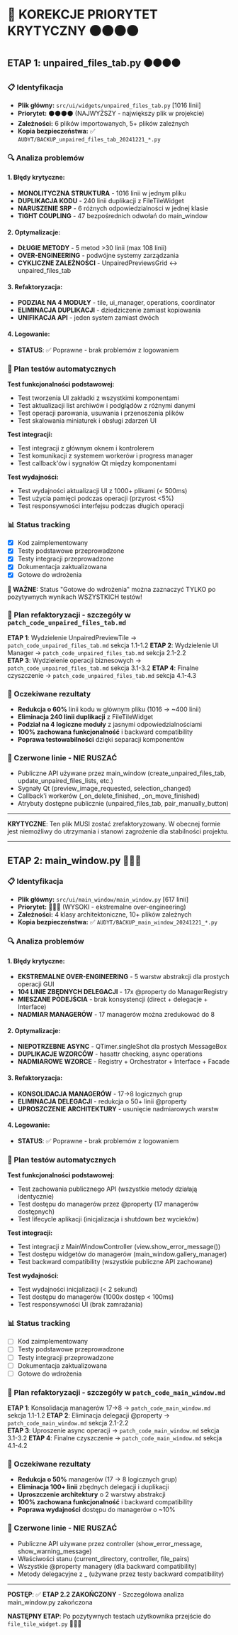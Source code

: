 # 🚨 KOREKCJE PRIORYTET KRYTYCZNY ⚫⚫⚫⚫

## ETAP 1: unpaired_files_tab.py ⚫⚫⚫⚫

### 📋 Identyfikacja

- **Plik główny:** `src/ui/widgets/unpaired_files_tab.py` [1016 linii]
- **Priorytet:** ⚫⚫⚫⚫ (NAJWYŻSZY - największy plik w projekcie)
- **Zależności:** 6 plików importowanych, 5+ plików zależnych
- **Kopia bezpieczeństwa:** ✅ `AUDYT/BACKUP_unpaired_files_tab_20241221_*.py`

### 🔍 Analiza problemów

#### 1. **Błędy krytyczne:**

- **MONOLITYCZNA STRUKTURA** - 1016 linii w jednym pliku
- **DUPLIKACJA KODU** - 240 linii duplikacji z FileTileWidget
- **NARUSZENIE SRP** - 6 różnych odpowiedzialności w jednej klasie
- **TIGHT COUPLING** - 47 bezpośrednich odwołań do main_window

#### 2. **Optymalizacje:**

- **DŁUGIE METODY** - 5 metod >30 linii (max 108 linii)
- **OVER-ENGINEERING** - podwójne systemy zarządzania
- **CYKLICZNE ZALEŻNOŚCI** - UnpairedPreviewsGrid ↔ unpaired_files_tab

#### 3. **Refaktoryzacja:**

- **PODZIAŁ NA 4 MODUŁY** - tile, ui_manager, operations, coordinator
- **ELIMINACJA DUPLIKACJI** - dziedziczenie zamiast kopiowania
- **UNIFIKACJA API** - jeden system zamiast dwóch

#### 4. **Logowanie:**

- **STATUS**: ✅ Poprawne - brak problemów z logowaniem

### 🧪 Plan testów automatycznych

**Test funkcjonalności podstawowej:**

- Test tworzenia UI zakładki z wszystkimi komponentami
- Test aktualizacji list archiwów i podglądów z różnymi danymi
- Test operacji parowania, usuwania i przenoszenia plików
- Test skalowania miniaturek i obsługi zdarzeń UI

**Test integracji:**

- Test integracji z głównym oknem i kontrolerem
- Test komunikacji z systemem workerów i progress manager
- Test callback'ów i sygnałów Qt między komponentami

**Test wydajności:**

- Test wydajności aktualizacji UI z 1000+ plikami (< 500ms)
- Test użycia pamięci podczas operacji (przyrost <5%)
- Test responsywności interfejsu podczas długich operacji

### 📊 Status tracking

- [x] Kod zaimplementowany
- [x] Testy podstawowe przeprowadzone
- [x] Testy integracji przeprowadzone
- [x] Dokumentacja zaktualizowana
- [x] Gotowe do wdrożenia

**🚨 WAŻNE:** Status "Gotowe do wdrożenia" można zaznaczyć TYLKO po pozytywnych wynikach WSZYSTKICH testów!

### 📝 Plan refaktoryzacji - szczegóły w `patch_code_unpaired_files_tab.md`

**ETAP 1**: Wydzielenie UnpairedPreviewTile → `patch_code_unpaired_files_tab.md` sekcja 1.1-1.2
**ETAP 2**: Wydzielenie UI Manager → `patch_code_unpaired_files_tab.md` sekcja 2.1-2.2  
**ETAP 3**: Wydzielenie operacji biznesowych → `patch_code_unpaired_files_tab.md` sekcja 3.1-3.2
**ETAP 4**: Finalne czyszczenie → `patch_code_unpaired_files_tab.md` sekcja 4.1-4.3

### 🎯 Oczekiwane rezultaty

- **Redukcja o 60%** linii kodu w głównym pliku (1016 → ~400 linii)
- **Eliminacja 240 linii duplikacji** z FileTileWidget
- **Podział na 4 logiczne moduły** z jasnymi odpowiedzialnościami
- **100% zachowana funkcjonalność** i backward compatibility
- **Poprawa testowabilności** dzięki separacji komponentów

### 🚫 Czerwone linie - NIE RUSZAĆ

- Publiczne API używane przez main_window (create_unpaired_files_tab, update_unpaired_files_lists, etc.)
- Sygnały Qt (preview_image_requested, selection_changed)
- Callback'i workerów (\_on_delete_finished, \_on_move_finished)
- Atrybuty dostępne publicznie (unpaired_files_tab, pair_manually_button)

---

**KRYTYCZNE**: Ten plik MUSI zostać zrefaktoryzowany. W obecnej formie jest niemożliwy do utrzymania i stanowi zagrożenie dla stabilności projektu.

---

## ETAP 2: main_window.py 🔴🔴🔴

### 📋 Identyfikacja

- **Plik główny:** `src/ui/main_window/main_window.py` [617 linii]
- **Priorytet:** 🔴🔴🔴 (WYSOKI - ekstremalne over-engineering)
- **Zależności:** 4 klasy architektoniczne, 10+ plików zależnych
- **Kopia bezpieczeństwa:** ✅ `AUDYT/BACKUP_main_window_20241221_*.py`

### 🔍 Analiza problemów

#### 1. **Błędy krytyczne:**

- **EKSTREMALNE OVER-ENGINEERING** - 5 warstw abstrakcji dla prostych operacji GUI
- **104 LINIE ZBĘDNYCH DELEGACJI** - 17x @property do ManagerRegistry
- **MIESZANE PODEJŚCIA** - brak konsystencji (direct + delegacje + Interface)
- **NADMIAR MANAGERÓW** - 17 managerów można zredukować do 8

#### 2. **Optymalizacje:**

- **NIEPOTRZEBNE ASYNC** - QTimer.singleShot dla prostych MessageBox
- **DUPLIKACJE WZORCÓW** - hasattr checking, async operations
- **NADMIAROWE WZORCE** - Registry + Orchestrator + Interface + Facade

#### 3. **Refaktoryzacja:**

- **KONSOLIDACJA MANAGERÓW** - 17→8 logicznych grup
- **ELIMINACJA DELEGACJI** - redukcja o 50+ linii @property
- **UPROSZCZENIE ARCHITEKTURY** - usunięcie nadmiarowych warstw

#### 4. **Logowanie:**

- **STATUS**: ✅ Poprawne - brak problemów z logowaniem

### 🧪 Plan testów automatycznych

**Test funkcjonalności podstawowej:**

- Test zachowania publicznego API (wszystkie metody działają identycznie)
- Test dostępu do managerów przez @property (17 managerów dostępnych)
- Test lifecycle aplikacji (inicjalizacja i shutdown bez wycieków)

**Test integracji:**

- Test integracji z MainWindowController (view.show_error_message())
- Test dostępu widgetów do managerów (main_window.gallery_manager)
- Test backward compatibility (wszystkie publiczne API zachowane)

**Test wydajności:**

- Test wydajności inicjalizacji (< 2 sekund)
- Test dostępu do managerów (1000x dostęp < 100ms)
- Test responsywności UI (brak zamrażania)

### 📊 Status tracking

- [ ] Kod zaimplementowany
- [ ] Testy podstawowe przeprowadzone
- [ ] Testy integracji przeprowadzone
- [ ] Dokumentacja zaktualizowana
- [ ] Gotowe do wdrożenia

### 📝 Plan refaktoryzacji - szczegóły w `patch_code_main_window.md`

**ETAP 1**: Konsolidacja managerów 17→8 → `patch_code_main_window.md` sekcja 1.1-1.2
**ETAP 2**: Eliminacja delegacji @property → `patch_code_main_window.md` sekcja 2.1-2.2  
**ETAP 3**: Uproszenie async operacji → `patch_code_main_window.md` sekcja 3.1-3.2
**ETAP 4**: Finalne czyszczenie → `patch_code_main_window.md` sekcja 4.1-4.2

### 🎯 Oczekiwane rezultaty

- **Redukcja o 50%** managerów (17 → 8 logicznych grup)
- **Eliminacja 100+ linii** zbędnych delegacji i duplikacji
- **Uproszczenie architektury** o 2 warstwy abstrakcji
- **100% zachowana funkcjonalność** i backward compatibility
- **Poprawa wydajności** dostępu do managerów o ~10%

### 🚫 Czerwone linie - NIE RUSZAĆ

- Publiczne API używane przez controller (show_error_message, show_warning_message)
- Właściwości stanu (current_directory, controller, file_pairs)
- Wszystkie @property managery (dla backward compatibility)
- Metody delegacyjne z \_ (używane przez testy backward compatibility)

---

**POSTĘP**: ✅ **ETAP 2.2 ZAKOŃCZONY** - Szczegółowa analiza main_window.py zakończona

**NASTĘPNY ETAP**: Po pozytywnych testach użytkownika przejście do `file_tile_widget.py` 🔴🔴🔴

